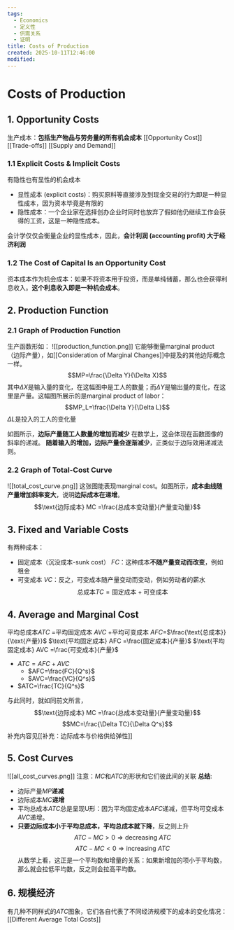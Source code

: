 ```yaml
---
tags:
  - Economics
  - 定义性
  - 供需关系
  - 证明
title: Costs of Production
created: 2025-10-11T12:46:00
modified:
---
```

# Costs of Production
## 1. Opportunity Costs
生产成本：**包括生产物品与劳务量的所有机会成本**
[[Opportunity Cost]]
[[Trade-offs]]
[[Supply and Demand]]
### 1.1 Explicit Costs & Implicit Costs
有隐性也有显性的机会成本
- 显性成本 (explicit costs)：购买原料等直接涉及到现金交易的行为即是一种显性成本，因为资本毕竟是有限的
- 隐性成本：一个企业家在选择创办企业时同时也放弃了假如他仍继续工作会获得的工资，这是一种隐性成本。

会计学仅仅会衡量企业的显性成本，因此，**会计利润 (accounting profit) 大于经济利润**

### 1.2 The Cost of Capital Is an Opportunity Cost
资本成本作为机会成本：如果不将资本用于投资，而是单纯储蓄，那么也会获得利息收入。**这个利息收入即是一种机会成本**。

## 2. Production Function
### 2.1 Graph of Production Function
生产函数形如：
![[production_function.png]]
它能够衡量marginal product （边际产量），如[[Consideration of Marginal Changes]]中提及的其他边际概念一样。
$$MP=\frac{\Delta Y}{\Delta X}$$
其中$\Delta X$是输入量的变化，在这幅图中是工人的数量；而$\Delta Y$是输出量的变化，在这里是产量。这幅图所展示的是marginal product of labor：
$$MP_L=\frac{\Delta Y}{\Delta L}$$
$\Delta L$是投入的工人的变化量

如图所示，**边际产量随工人数量的增加而减少**
在数学上，这会体现在函数图像的斜率的递减。
**随着输入的增加，边际产量会逐渐减少**，正类似于边际效用递减法则。

### 2.2 Graph of Total-Cost Curve
![[total_cost_curve.png]]
这张图能表现marginal cost。如图所示，**成本曲线随产量增加斜率变大**，说明**边际成本在递增**。
$$\text{边际成本} MC =\frac{总成本变动量}{产量变动量}$$

## 3. Fixed and Variable Costs
有两种成本：
- 固定成本（沉没成本-sunk cost） $FC$：这种成本**不随产量变动而改变**，例如租金
- 可变成本 $VC$：反之，可变成本随产量变动而变动，例如劳动者的薪水
$$\text{总成本} TC =\text{固定成本}+\text{可变成本}$$
## 4. Average and Marginal Cost
平均总成本$ATC$ =平均固定成本 $AVC$ +平均可变成本 $AFC$=$\frac{\text{总成本}}{\text{产量}}$
$\text{平均固定成本} AFC =\frac{固定成本}{产量}$
$\text{平均固定成本} AVC =\frac{可变成本}{产量}$
- $ATC=AFC+AVC$
	- $AFC=\frac{FC}{Q^s}$
	- $AVC=\frac{VC}{Q^s}$
- $ATC=\frac{TC}{Q^s}$

与此同时，就如同前文所言，
$$\text{边际成本} MC =\frac{总成本变动量}{产量变动量}$$
$$MC=\frac{\Delta TC}{\Delta Q^s}$$
补充内容见[[补充：边际成本与价格供给弹性]]

## 5. Cost Curves
![[all_cost_curves.png]]
注意：$MC$和$ATC$的形状和它们彼此间的关联
**总结**:
- 边际产量$MP$**递减**
- 边际成本$MC$**递增**
- 平均总成本$ATC$总是呈现U形：因为平均固定成本$AFC$递减，但平均可变成本$AVC$递增。
- **只要边际成本小于平均总成本，平均总成本就下降**，反之则上升
$$ATC-MC>0\Rightarrow\text{decreasing }ATC$$
$$ATC-MC<0\Rightarrow\text{increasing }ATC$$
从数学上看，这正是一个平均数和增量的关系：如果新增加的项小于平均数，那么就会拉低平均数，反之则会拉高平均数。

## 6. 规模经济
有几种不同样式的$ATC$图象，它们各自代表了不同经济规模下的成本的变化情况：[[Different Average Total Costs]]

